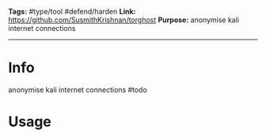 **Tags:** #type/tool #defend/harden 
**Link:** https://github.com/SusmithKrishnan/torghost
**Purpose:** anonymise kali internet connections

---
# Info
anonymise kali internet connections
#todo

# Usage

